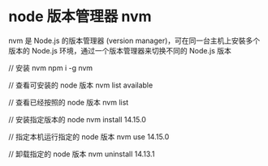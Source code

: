 # node 版本管理器 nvm

nvm 是 Node.js 的版本管理器 (version manager)，可在同一台主机上安裝多个版本的 Node.js 环境，通过一个版本管理器来切换不同的 Node.js 版本

// 安装 nvm
npm i -g nvm

// 查看可安装的 node 版本
nvm list available

// 查看已经按照的 node 版本
nvm list

// 安装指定版本的 node
nvm install 14.15.0

// 指定本机运行指定的 node 版本 
nvm use 14.15.0

// 卸载指定的 node 版本
nvm uninstall 14.13.1

